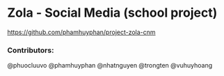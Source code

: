 # Zola - Social Media (school project)

https://github.com/phamhuyphan/project-zola-cnm

### Contributors:

@phuocluuvo
@phamhuyphan
@nhatnguyen
@trongten
@vuhuyhoang
